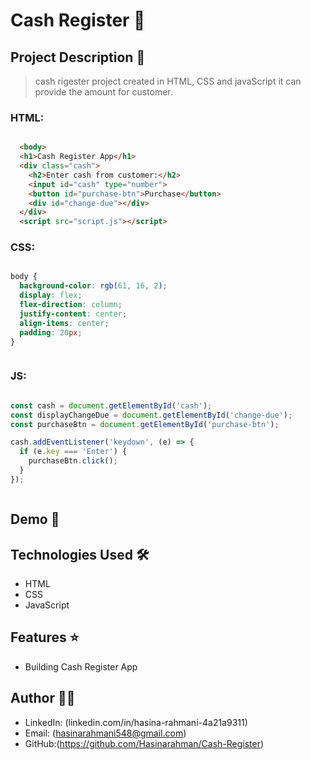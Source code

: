 # Cash Register 🚀

## Project Description 📝

> cash rigester  project created in HTML, CSS and javaScript it can provide the amount for customer.


### HTML:
```html

  <body>
  <h1>Cash Register App</h1>
  <div class="cash">
    <h2>Enter cash from customer:</h2>
    <input id="cash" type="number">
    <button id="purchase-btn">Purchase</button>
    <div id="change-due"></div>
  </div>
  <script src="script.js"></script>


```
### CSS:
```css

body {
  background-color: rgb(61, 16, 2);
  display: flex;
  flex-direction: column;
  justify-content: center;
  align-items: center;
  padding: 20px;
}



```
### JS:
```javascript

const cash = document.getElementById('cash');
const displayChangeDue = document.getElementById('change-due');
const purchaseBtn = document.getElementById('purchase-btn');

cash.addEventListener('keydown', (e) => {
  if (e.key === 'Enter') {
    purchaseBtn.click();
  }
});



```

## Demo 📸




## Technologies Used 🛠️

- HTML
- CSS
- JavaScript

## Features ⭐

- Building Cash Register App

## Author 👩‍💻


- LinkedIn: (linkedin.com/in/hasina-rahmani-4a21a9311)
- Email: (hasinarahmani548@gmail.com)
- GitHub:(https://github.com/Hasinarahman/Cash-Register)

